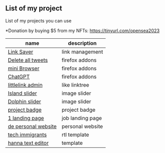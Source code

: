 
## List of my project

List of my projects you can use

*Donation by buying $5 from my NFTs: https://tinyurl.com/opensea2023

| name | description |
| ------ | ------ |
| [Link Saver](https://github.com/khzg/LinkSaver/) | link management |
| [Delete all tweets](https://addons.mozilla.org/en-US/firefox/addon/delete-all-tweets/) | firefox addons |
| [mini Browser](https://addons.mozilla.org/en-US/firefox/addon/browser) | firefox addons |
| [ChatGPT](https://github.com/khzg/ChatGPT) | firefox addons |
| [littlelink admin](https://github.com/khzg/littlelink-admin) | like linktree |
| [Island slider](https://github.com/khzg/Island-slider) | image slider |
| [Dolphin slider](https://github.com/khzg/Dolphin-slider) | image slider |
| [project badge](https://github.com/khzg/project-badge) | project badge |
| [1 landing page](https://github.com/khzg/1-landing-page) | job landing page |
| [de personal website](https://github.com/khzg/de-personal-website) | personal website |
| [tech immigrants](https://github.com/khzg/tech-immigrants) | rtl template|
| [hanna text editor](https://github.com/khzg/hanna-text-editor) | template |

